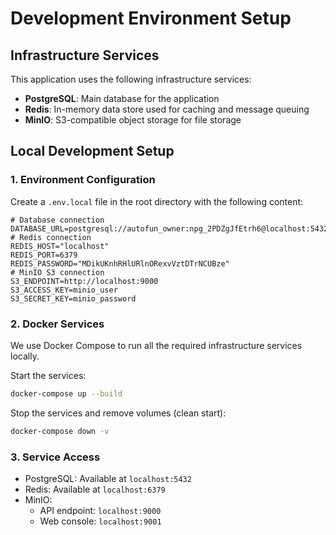 # Development Environment Setup

## Infrastructure Services

This application uses the following infrastructure services:

- **PostgreSQL**: Main database for the application
- **Redis**: In-memory data store used for caching and message queuing
- **MinIO**: S3-compatible object storage for file storage

## Local Development Setup

### 1. Environment Configuration

Create a `.env.local` file in the root directory with the following content:

```
# Database connection
DATABASE_URL=postgresql://autofun_owner:npg_2PDZgJfEtrh6@localhost:5432/autofun
# Redis connection
REDIS_HOST="localhost"
REDIS_PORT=6379
REDIS_PASSWORD="MDikUKnhRHlURlnORexvVztDTrNCUBze"
# MinIO S3 connection
S3_ENDPOINT=http://localhost:9000
S3_ACCESS_KEY=minio_user
S3_SECRET_KEY=minio_password
```

### 2. Docker Services

We use Docker Compose to run all the required infrastructure services locally.

Start the services:

```bash
docker-compose up --build
```

Stop the services and remove volumes (clean start):

```bash
docker-compose down -v
```

### 3. Service Access

- PostgreSQL: Available at `localhost:5432`
- Redis: Available at `localhost:6379`
- MinIO:
  - API endpoint: `localhost:9000`
  - Web console: `localhost:9001`